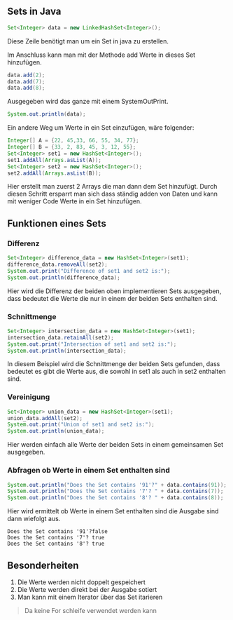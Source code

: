 ## Sets in Java


````` java
Set<Integer> data = new LinkedHashSet<Integer>(); 
````````
Diese Zeile benötigt man um ein Set in java zu erstellen.

Im Anschluss kann man mit der Methode add Werte in dieses Set hinzufügen.

```` java
data.add(2); 
data.add(7);
data.add(8);
````
Ausgegeben wird das ganze mit einem SystemOutPrint. 

```` java
System.out.println(data);
````

Ein andere Weg um Werte in ein Set einzufügen, wäre folgender: 

````java 
Integer[] A = {22, 45,33, 66, 55, 34, 77};  
Integer[] B = {33, 2, 83, 45, 3, 12, 55};  
Set<Integer> set1 = new HashSet<Integer>();    
set1.addAll(Arrays.asList(A));    
Set<Integer> set2 = new HashSet<Integer>();    
set2.addAll(Arrays.asList(B));   
````

Hier erstellt man zuerst 2 Arrays die man dann dem Set hinzufügt. Durch diesen Schritt ersparrt man sich dass ständig adden von Daten und kann mit weniger Code Werte in ein Set hinzufügen.

## Funktionen eines Sets

### Differenz 
```` java
Set<Integer> difference_data = new HashSet<Integer>(set1);    
difference_data.removeAll(set2);    
System.out.print("Difference of set1 and set2 is:");    
System.out.println(difference_data);    
````
Hier wird die Differenz der beiden oben implementieren Sets ausgegeben, dass bedeutet die Werte die nur in einem der beiden Sets enthalten sind. 

### Schnittmenge 
```` java
Set<Integer> intersection_data = new HashSet<Integer>(set1);    
intersection_data.retainAll(set2);    
System.out.print("Intersection of set1 and set2 is:");    
System.out.println(intersection_data);    
````
In diesem Beispiel wird die Schnittmenge der beiden Sets gefunden, dass bedeutet es gibt die Werte aus, die sowohl in set1 als auch in set2 enthalten sind. 

### Vereinigung 

```` java
Set<Integer> union_data = new HashSet<Integer>(set1);    
union_data.addAll(set2);    
System.out.print("Union of set1 and set2 is:");    
System.out.println(union_data); 
````

Hier werden einfach alle Werte der beiden Sets in einem gemeinsamen Set ausgegeben. 

### Abfragen ob Werte in einem Set enthalten sind 

```` java
System.out.println("Does the Set contains '91'?" + data.contains(91));   
System.out.println("Does the Set contains '7'? " + data.contains(7));  
System.out.println("Does the Set contains '8'? " + data.contains(8));  
````
Hier wird ermittelt ob Werte in einem Set enthalten sind die Ausgabe sind dann wiefolgt aus. 

`````
Does the Set contains '91'?false
Does the Set contains '7'? true
Does the Set contains '8'? true
`````
## Besonderheiten 

1. Die Werte werden nicht doppelt gespeichert 
2. Die Werte werden direkt bei der Ausgabe sotiert
3. Man kann mit einem Iterator über das Set itarieren 
 > Da keine For schleife verwendet werden kann